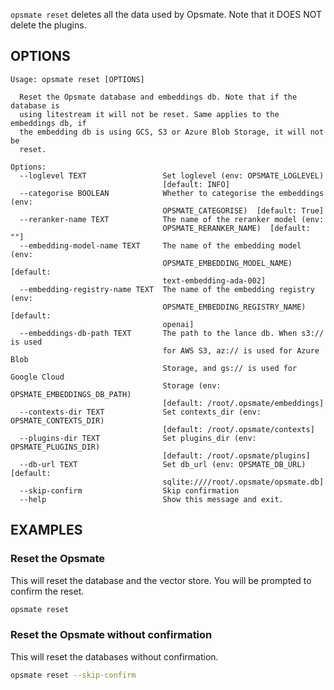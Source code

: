 `opsmate reset` deletes all the data used by Opsmate. Note that it DOES NOT delete the plugins.

## OPTIONS

```
Usage: opsmate reset [OPTIONS]

  Reset the Opsmate database and embeddings db. Note that if the database is
  using litestream it will not be reset. Same applies to the embeddings db, if
  the embedding db is using GCS, S3 or Azure Blob Storage, it will not be
  reset.

Options:
  --loglevel TEXT                 Set loglevel (env: OPSMATE_LOGLEVEL)
                                  [default: INFO]
  --categorise BOOLEAN            Whether to categorise the embeddings (env:
                                  OPSMATE_CATEGORISE)  [default: True]
  --reranker-name TEXT            The name of the reranker model (env:
                                  OPSMATE_RERANKER_NAME)  [default: ""]
  --embedding-model-name TEXT     The name of the embedding model (env:
                                  OPSMATE_EMBEDDING_MODEL_NAME)  [default:
                                  text-embedding-ada-002]
  --embedding-registry-name TEXT  The name of the embedding registry (env:
                                  OPSMATE_EMBEDDING_REGISTRY_NAME)  [default:
                                  openai]
  --embeddings-db-path TEXT       The path to the lance db. When s3:// is used
                                  for AWS S3, az:// is used for Azure Blob
                                  Storage, and gs:// is used for Google Cloud
                                  Storage (env: OPSMATE_EMBEDDINGS_DB_PATH)
                                  [default: /root/.opsmate/embeddings]
  --contexts-dir TEXT             Set contexts_dir (env: OPSMATE_CONTEXTS_DIR)
                                  [default: /root/.opsmate/contexts]
  --plugins-dir TEXT              Set plugins_dir (env: OPSMATE_PLUGINS_DIR)
                                  [default: /root/.opsmate/plugins]
  --db-url TEXT                   Set db_url (env: OPSMATE_DB_URL)  [default:
                                  sqlite:////root/.opsmate/opsmate.db]
  --skip-confirm                  Skip confirmation
  --help                          Show this message and exit.
```

## EXAMPLES

### Reset the Opsmate

This will reset the database and the vector store. You will be prompted to confirm the reset.

```bash
opsmate reset
```

### Reset the Opsmate without confirmation

This will reset the databases without confirmation.

```bash
opsmate reset --skip-confirm
```
